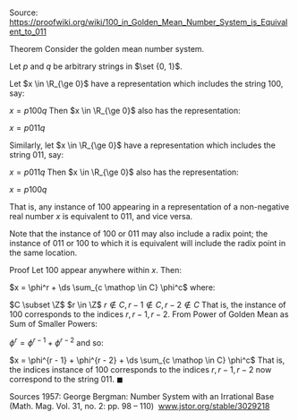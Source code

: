 # 

Source: https://proofwiki.org/wiki/100_in_Golden_Mean_Number_System_is_Equivalent_to_011

Theorem
Consider the golden mean number system.

Let $p$ and $q$ be arbitrary strings in $\set {0, 1}$.

Let $x \in \R_{\ge 0}$ have a representation which includes the string $100$, say:

$x = p100q$
Then $x \in \R_{\ge 0}$ also has the representation:

$x = p011q$

Similarly, let $x \in \R_{\ge 0}$ have a representation which includes the string $011$, say:

$x = p011q$
Then $x \in \R_{\ge 0}$ also has the representation:

$x = p100q$

That is, any instance of $100$ appearing in a representation of a non-negative real number $x$ is equivalent to $011$, and vice versa.

Note that the instance of $100$ or $011$ may also include a radix point; the instance of $011$ or $100$ to which it is equivalent will include the radix point in the same location.


Proof
Let $100$ appear anywhere within $x$.
Then:

$x = \phi^r + \ds \sum_{c \mathop \in C} \phi^c$
where:

$C \subset \Z$
$r \in \Z$
$r \notin C, r - 1 \notin C, r - 2 \notin C$
That is, the instance of $100$ corresponds to the indices $r, r - 1, r - 2$.
From Power of Golden Mean as Sum of Smaller Powers:

$\phi^r = \phi^{r - 1} + \phi^{r - 2}$
and so:

$x = \phi^{r - 1} + \phi^{r - 2} + \ds \sum_{c \mathop \in C} \phi^c$
That is, the indices instance of $100$ corresponds to the indices $r, r - 1, r - 2$ now correspond to the string $011$.
$\blacksquare$


Sources
1957: George Bergman: Number System with an Irrational Base (Math. Mag. Vol. 31, no. 2: pp. 98 – 110)  www.jstor.org/stable/3029218




